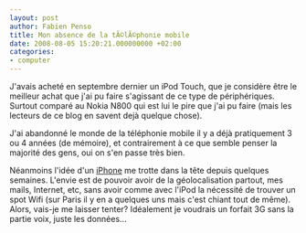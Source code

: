 ```yaml
---
layout: post
author: Fabien Penso
title: Mon absence de la tÃ©lÃ©phonie mobile
date: 2008-08-05 15:20:21.000000000 +02:00
categories:
- computer
---
```

J'avais acheté en septembre dernier un iPod Touch, que je considère être le meilleur achat que j'ai pu faire s'agissant de ce type de périphériques. Surtout comparé au Nokia N800 qui est lui le pire que j'ai pu faire (mais les lecteurs de ce blog en savent dejà quelque chose).

J'ai abandonné le monde de la téléphonie mobile il y a déjà pratiquement 3 ou 4 années (de mémoire), et contrairement à ce que semble penser la majorité des gens, oui on s'en passe très bien.

Néanmoins l'idée d'un <a href="http://www.apple.com/fr/iphone/">iPhone</a> me trotte dans la tête depuis quelques semaines. L'envie est de pouvoir avoir de la géolocalisation partout, mes mails, Internet, etc, sans avoir comme avec l'iPod la nécessité de trouver un spot Wifi (sur Paris il y en a quelques uns mais c'est chiant tout de même). Alors, vais-je me laisser tenter? Idéalement je voudrais un forfait 3G sans la partie voix, juste les données...

